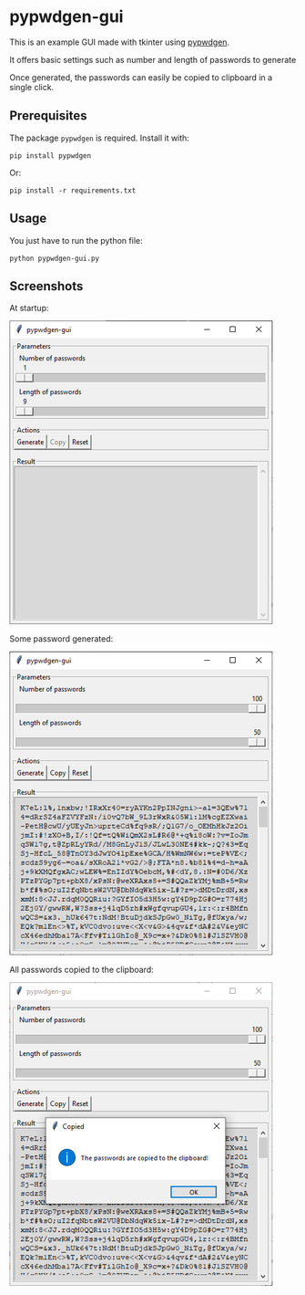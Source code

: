 # pypwdgen-gui
This is an example GUI made with tkinter using [pypwdgen](https://github.com/polluxtroy3758/pypwdgen).

It offers basic settings such as number and length of passwords to generate

Once generated, the passwords can easily be copied to clipboard in a single click.

## Prerequisites
The package `pypwdgen` is required. Install it with:

```shell
pip install pypwdgen
```

Or:

```shell
pip install -r requirements.txt
```

## Usage
You just have to run the python file:

```shell
python pypwdgen-gui.py
```

## Screenshots
At startup:

![screenshot1](screenshots/01.png)

Some password generated:

![screenshot2](screenshots/02.png)

All passwords copied to the clipboard:

![screenshot2](screenshots/03.png)